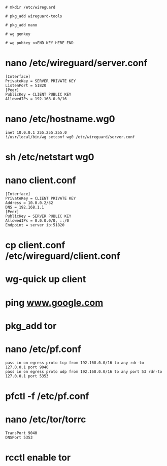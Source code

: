 `# mkdir /etc/wireguard`

`# pkg_add wireguard-tools`

`# pkg_add nano`

`# wg genkey`

`# wg pubkey <<END
KEY HERE
END`
 
# nano /etc/wireguard/server.conf
```
[Interface]
PrivateKey = SERVER PRIVATE KEY
ListenPort = 51820
[Peer]
PublicKey = CLIENT PUBLIC KEY
AllowedIPs = 192.168.0.0/16
```
 
# nano /etc/hostname.wg0
```
inet 10.0.0.1 255.255.255.0
!/usr/local/bin/wg setconf wg0 /etc/wireguard/server.conf
```

# sh /etc/netstart wg0 

# nano client.conf
```
[Interface]
PrivateKey = CLIENT PRIVATE KEY
Address = 10.0.0.2/32
DNS = 192.168.1.1
[Peer]
PublicKey = SERVER PUBLIC KEY
AllowedIPs = 0.0.0.0/0, ::/0
Endpoint = server ip:51820
```

# cp client.conf /etc/wireguard/client.conf

# wg-quick up client

# ping www.google.com
 
# pkg_add tor

# nano /etc/pf.conf
```
pass in on egress proto tcp from 192.168.0.0/16 to any rdr-to 127.0.0.1 port 9040
pass in on egress proto udp from 192.168.0.0/16 to any port 53 rdr-to 127.0.0.1 port 5353
```
 
# pfctl -f  /etc/pf.conf    

# nano /etc/tor/torrc
```
TransPort 9040
DNSPort 5353
```
 
# rcctl enable tor
